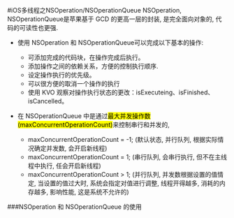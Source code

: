 #iOS多线程之NSOperation/NSOperationQueue
NSOperation, NSOperationQueue是苹果基于 GCD 的更高一层的封装, 是完全面向对象的, 代码的可读性也更强.

* 使用 NSOperation 和 NSOperationQueue可以完成以下基本的操作:

	* 可添加完成的代码块，在操作完成后执行。
	* 添加操作之间的依赖关系，方便的控制执行顺序.
	* 设定操作执行的优先级。
	* 可以很方便的取消一个操作的执行
	* 使用 KVO 观察对操作执行状态的更改：isExecuteing、isFinished、isCancelled。
* 在 NSOperationQueue 中是通过<mark>最大并发操作数(maxConcurrentOperationCount)</mark>来控制串行和并发的, 

	* maxConcurrentOperationCount = -1; (默认状态, 并行队列, 根据实际情况确定并发数, 会开启新线程)
	* maxConcurrentOperationCount = 1; (串行队列, 会串行执行, 但不在主线程中执行, 任会开启新线程)
	* maxConcurrentOperationCount > 1; (并行队列, 并发数根据设置的值情定, 当设置的值过大时, 系统会指定对值进行调整, 线程开得越多, 消耗的内存越多, 影响性能, 这是系统不允许的)

###NSOperation 和 NSOperationQueue 的使用
